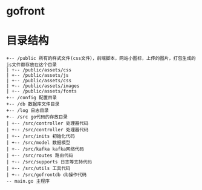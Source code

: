 # gofront

#  目录结构
    +-- /public 所有的样式文件(css文件），前端脚本，网站小图标，上传的图片，打包生成的js文件都存放在这个目录
    | +-- /public/assets/css 
    | +-- /public/assets/js 
    | +-- /public/assets/css 
    | +-- /public/assets/images 
    | +-- /public/assets/fonts 
    +-- /config 配置目录
    +-- /db 数据库文件目录
    +-- /log 日志目录
    +-- /src go代码的存放目录
    | +-- /src/controller 处理器代码
    | +-- /src/controller 处理器代码
    | +-- /src/inits 初始化代码
    | +-- /src/model 数据模型
    | +-- /src/kafka kafka网络代码
    | +-- /src/routes 路由代码
    | +-- /src/supports 日志等支持代码
    | +-- /src/utils 工具代码
    | +-- /src/gofrontdb db操作代码
    -- main.go 主程序
